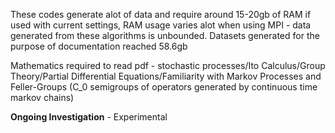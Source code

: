 These codes generate alot of data and require around 15-20gb of RAM if used with current settings, RAM usage varies alot when using MPI - data generated from these algorithms is unbounded. Datasets generated for the purpose of documentation reached 58.6gb

Mathematics required to read pdf - stochastic processes/Ito Calculus/Group Theory/Partial Differential Equations/Familiarity with Markov Processes and Feller-Groups (C_0 semigroups of operators generated by continuous time markov chains)

**Ongoing Investigation** - Experimental
